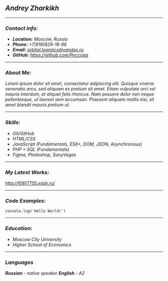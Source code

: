 ## *Andrey Zharkikh*
___
### *Contact info:*
* ***Location:** Moscow, Russia*
* ***Phone:** +7(916)829-18-96*
* ***Email:** orbital.logistics@yandex.ru*
* ***GitHub:** https://github.com/Peccopa*
___

### *About Me:*
*Lorem ipsum dolor sit amet, consectetur adipiscing elit. Quisque viverra venenatis arcu, sed aliquam ex pretium sit amet. Etiam vulputate orci vel mauris interdum, at aliquet felis rhoncus. Nam posuere dolor non neque pellentesque, ut laoreet sem accumsan. Praesent aliquam mollis nisi, sit amet blandit mauris pretium ut.*
___
### *Skills:*
* *Git/GitHub*
* *HTML/CSS*
* *JavaScript (Fundamentals, ES6+, DOM, JSON, Asynchronous)*
* *PHP + SQL (Fundamentals)*
* *Figma, Photoshop, SonyVegas*
___
### *My Latest Works:*
http://f0817755.xsph.ru/
___
### *Code Examples:*
`console.log('Hello World!')`
___
### *Education:*
* *Moscow City University*
* *Higher School of Economics*
___
### *Languages*
***Russian** - native speaker*
***English** - A2*